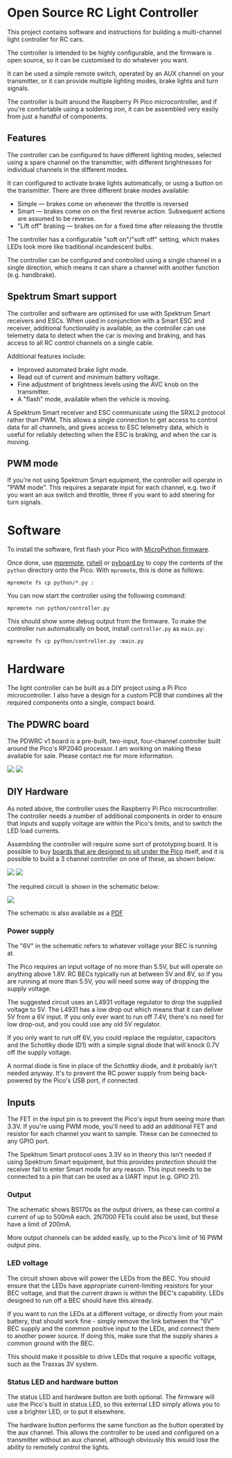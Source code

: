 # Open Source RC Light Controller

This project contains software and instructions for building a multi-channel
light controller for RC cars.

The controller is intended to be highly configurable, and the firmware is open
source, so it can be customised to do whatever you want.

It can be used a simple remote switch, operated by an AUX channel on your
transmitter, or it can provide multiple lighting modes, brake lights and turn
signals.

The controller is built around the Raspberry Pi Pico microcontroller, and if
you're comfortable using a soldering iron, it can be assembled very easily from
just a handful of components.

## Features

The controller can be configured to have different lighting modes, selected
using a spare channel on the transmitter, with different brightnesses for
individual channels in the different modes.  

It can configured to activate brake lights automatically, or using a button on
the transmitter.  There are three different brake modes available:

* Simple — brakes come on whenever the throttle is reversed
* Smart — brakes come on on the first reverse action.  Subsequent actions are assumed to be reverse.
* "Lift off" braking — brakes on for a fixed time after releasing the throttle

The controller has a configurable "soft on"/"soft off" setting, which makes
LEDs look more like traditional incandescent bulbs.

The controller can be configured and controlled using a single channel in a
single direction, which means it can share a channel with another function
(e.g. handbrake).

## Spektrum Smart support

The controller and software are optimised for use with Spektrum Smart receivers
and ESCs.  When used in conjunction with a Smart ESC and receiver, additional
functionality is available, as the controller can use telemetry data to detect
when the car is moving and braking, and has access to all RC control channels
on a single cable.

Additional features include:

* Improved automated brake light mode.
* Read out of current and minimum battery voltage.
* Fine adjustment of brightness levels using the AVC knob on the transmitter.
* A "flash" mode, available when the vehicle is moving.

A Spektrum Smart receiver and ESC communicate using the SRXL2 protocol rather
than PWM.  This allows a single connection to get access to control data for
all channels, and gives access to ESC telemetry data, which is useful for
reliably detecting when the ESC is braking, and when the car is moving.

## PWM mode

If you're not using Spektrum Smart equipment, the controller will operate in
"PWM mode".  This requires a separate input for each channel, e.g. two if you
want an aux switch and throttle, three if you want to add steering for turn
signals.

# Software

To install the software, first flash your Pico with [MicroPython firmware](https://micropython.org/download/rp2-pico/).

Once done, use [mpremote](https://docs.micropython.org/en/latest/reference/mpremote.html), [rshell](https://github.com/dhylands/rshell) or [pyboard.py](https://github.com/micropython/micropython/blob/master/tools/pyboard.py) to copy the contents of the `python` directory onto the Pico.  With `mpremote`, this is done as follows:

```
mpremote fs cp python/*.py :
```

You can now start the controller using the following command:

```
mpremote run python/controller.py
```

This should show some debug output from the firmware.  To make the controller
run automatically on boot, install `controller.py` as `main.py`:

```
mpremote fs cp python/controller.py :main.py
```

# Hardware

The light controller can be built as a DIY project using a Pi Pico
microcontroller.  I also have a design for a custom PCB that combines all the
required components onto a single, compact board. 

## The PDWRC board

The PDWRC v1 board is a pre-built, two-input, four-channel controller built
around the Pico's RP2040 processor.  I am working on making these available for
sale.  Please contact me for more information.

<img src="images/pdwrcv1-board.jpg">

<img src="images/pdwrcv1-case.jpg">

## DIY Hardware

As noted above, the controller uses the Raspberry Pi Pico microcontroller.  The
controller needs a number of additional components in order to ensure that
inputs and supply voltage are within the Pico's limits, and to switch the LED
load currents.

Assembling the controller will require some sort of prototyping board.  It is
possible to buy [boards that are designed to sit under the
Pico](https://thepihut.com/products/pico-proto) itself, and it is possible to
build a 3 channel controller on one of these, as shown below:

<img src="images/prototype-assembled.jpg">

<img src="images/prototype-separate.jpg">

The required circuit is shown in the schematic below:

<img src="images/schematic.png">

The schematic is also available as a [PDF](kicad/light-controller.pdf) 

### Power supply

The "6V" in the schematic refers to whatever voltage your BEC is running at.

The Pico requires an input voltage of no more than 5.5V, but will operate on
anything above 1.8V.  RC BECs typically run at between 5V and 8V, so if you are
running at more than 5.5V, you will need some way of dropping the supply voltage.

The suggested circuit uses an L4931 voltage regulator to drop the supplied
voltage to 5V.  The L4931 has a low drop out which means that it can deliver 5V
from a 6V input.  If you only ever want to run off 7.4V, there's no need for
low drop-out, and you could use any old 5V regulator.

If you only want to run off 6V, you could replace the regulator, capacitors and
the Schottky diode (D1) with a simple signal diode that will knock 0.7V off the
supply voltage.

A normal diode is fine in place of the Schottky diode, and it probably isn't
needed anyway.  It's to prevent the RC power supply from being back-powered by
the Pico's USB port, if connected.

## Inputs

The FET in the input pin is to prevent the Pico's input from seeing more than
3.3V.  If you're using PWM mode, you'll need to add an additional FET and
resistor for each channel you want to sample.  These can be connected to any
GPIO port.

The Spektrum Smart protocol uses 3.3V so in theory this isn't needed if using
Spektrum Smart equipment, but this provides protection should the receiver fail
to enter Smart mode for any reason.  This input needs to be connected to a pin
that can be used as a UART input (e.g. GPIO 21).

### Output

The schematic shows BS170s as the output drivers, as these can control a
current of up to 500mA each.  2N7000 FETs could also be used, but these have a
limit of 200mA.

More output channels can be added easily, up to the Pico's limit of 16 PWM
output pins.

### LED voltage

The circuit shown above will power the LEDs from the BEC.  You should ensure
that the LEDs have appropriate current-limiting resistors for your BEC voltage,
and that the current drawn is within the BEC's capability.  LEDs designed to
run off a BEC should have this already.

If you want to run the LEDs at a different voltage, or directly from your main
battery, that should work fine - simply remove the link between the "6V" BEC
supply and the common positive input to the LEDs, and connect them to another
power source.  If doing this, make sure that the supply shares a common ground
with the BEC.

This should make it possible to drive LEDs that require a specific voltage,
such as the Traxxas 3V system.

### Status LED and hardware button

The status LED and hardware button are both optional.  The firmware will use
the Pico's built in status LED, so this external LED simply allows you to use a
brighter LED, or to put it elsewhere.

The hardware button performs the same function as the button operated by the
aux channel.  This allows the controller to be used and configured on a
transmitter without an aux channel, although obviously this would lose the
ability to remotely control the lights.

